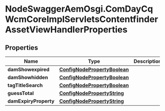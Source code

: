 # NodeSwaggerAemOsgi.ComDayCqWcmCoreImplServletsContentfinderAssetViewHandlerProperties

## Properties

Name | Type | Description | Notes
------------ | ------------- | ------------- | -------------
**damShowexpired** | [**ConfigNodePropertyBoolean**](ConfigNodePropertyBoolean.md) |  | [optional] 
**damShowhidden** | [**ConfigNodePropertyBoolean**](ConfigNodePropertyBoolean.md) |  | [optional] 
**tagTitleSearch** | [**ConfigNodePropertyBoolean**](ConfigNodePropertyBoolean.md) |  | [optional] 
**guessTotal** | [**ConfigNodePropertyString**](ConfigNodePropertyString.md) |  | [optional] 
**damExpiryProperty** | [**ConfigNodePropertyString**](ConfigNodePropertyString.md) |  | [optional] 



